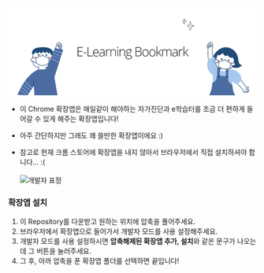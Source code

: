 ![Header Img](eLearningHeader_001.png)
* 이 Chrome 확장앱은 매일같이 해야하는 자가진단과 e학습터를 조금 더 편하게 들어갈 수 있게 해주는 확장앱입니다!
* 아주 간단하지만 그래도 꽤 쓸만한 확장앱이에요 :)

* 참고로 현재 크롬 스토어에 확장앱을 내지 않아서 브라우저에서 직접 설치하셔야 합니다... :(
<br><br>
![개발자 표정](https://img1.daumcdn.net/thumb/R1280x0/?scode=mtistory2&fname=https%3A%2F%2Fblog.kakaocdn.net%2Fdn%2FJpb8J%2FbtqZtzJgxYo%2Fb1o3jGiSvCidAsZ9dheyQk%2Fimg.gif "개발자 표정")

### 확장앱 설치
1. 이 Repository를 다운받고 원하는 위치에 압축을 풀어주세요.
2. 브라우저에서 확장앱으로 들어가서 개발자 모드를 사용 설정해주세요.
3. 개발자 모드를 사용 설정하시면 **압축해제된 확장앱 추가, 설치**와 같은 문구가 나오는데 그 버튼을 눌러주세요.
4. 그 후, 아까 압축을 푼 확장앱 폴더를 선택하면 끝입니다!
